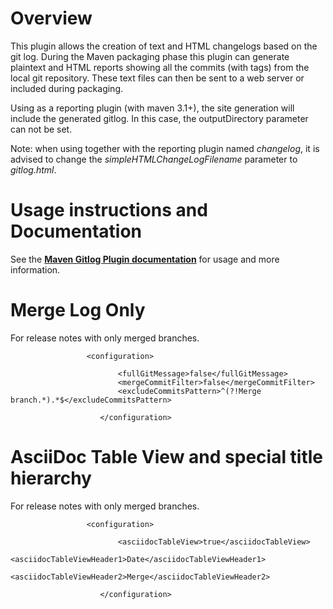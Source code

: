 Overview
========

This plugin allows the creation of text and HTML changelogs based on the git log. During the Maven packaging
phase this plugin can generate plaintext and HTML reports showing all the commits (with tags) from the local git
repository.  These text files can then be sent to a web server or included during packaging.

Using as a reporting plugin (with maven 3.1+), the site generation will include the generated gitlog.
In this case, the outputDirectory parameter can not be set.

Note: when using together with the reporting plugin named *changelog*, it is advised to change
the *simpleHTMLChangeLogFilename* parameter to *gitlog.html*.

Usage instructions and Documentation
====================================

See the **[Maven Gitlog Plugin documentation](http://danielflower.github.io/maven-gitlog-plugin/)** for usage and more information.


Merge Log Only
===============

For release notes with only merged branches.

```$xslt
                 <configuration>
                 
                        <fullGitMessage>false</fullGitMessage>
                        <mergeCommitFilter>false</mergeCommitFilter>
                        <excludeCommitsPattern>^(?!Merge branch.*).*$</excludeCommitsPattern>
                        
                    </configuration>
```


AsciiDoc Table View and special title hierarchy 
===============================================

For release notes with only merged branches.

```$xslt
                 <configuration>
                 
                        <asciidocTableView>true</asciidocTableView>
                        <asciidocTableViewHeader1>Date</asciidocTableViewHeader1>
                        <asciidocTableViewHeader2>Merge</asciidocTableViewHeader2>
                        
                    </configuration>
```
